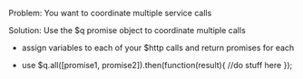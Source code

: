 Problem: You want to coordinate multiple service calls

Solution: Use the $q promise object to coordinate multiple calls

- assign variables to each of your $http calls and return promises for each

- use $q.all([promise1, promise2]).then(function(result){
	//do stuff here
});

